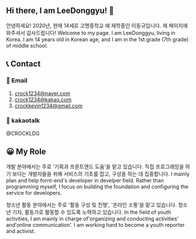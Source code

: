 ## Hi there, I am LeeDonggyu! 👋

안녕하세요! 2020년, 현재 14세로 고명중학교 에 재학중인 이동규입니다. 제 페이지에 와주셔서 감사드립니다!
Welcome to my page. I am LeeDonggyu, living in Korea. I am 14 years old in Korean age, and I am in the 1st grade (7th grade) of middle school.

## 📞 Contact

### 📧 Email

1. crock1234@naver.com
2. crock1234@kakao.com
3. crockkevin1234@gmail.com

### 💬 kakaotalk 

@CROCKLDG

## 😀 My Role

개발 분야에서는 주로 '기획과 프론트엔드 도움'을 맡고 있습니다. 직접 프로그래밍을 하기 보다는 개발자들을 위해 서비스의 기초를 잡고, 구성을 하는 데 집중합니다.
I mainly plan and help fornt-end's developer in develper field. Rather than programming myself, I focus on building the foundation and configuring the service for developers.

청소년 활동 분야에서는 주로 '활동 구성 및 진행', '온라인 소통'을 맡고 있습니다. 청소년 기자, 활동가로 활동할 수 있도록 노력하고 있습니다.
In the field of youth activities, I am mainly in charge of'organizing and conducting activities' and'online communication'. I am working hard to become a youth reporter and activist.
